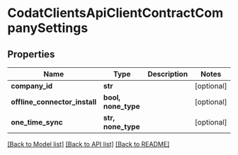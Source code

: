 # CodatClientsApiClientContractCompanySettings


## Properties
Name | Type | Description | Notes
------------ | ------------- | ------------- | -------------
**company_id** | **str** |  | [optional] 
**offline_connector_install** | **bool, none_type** |  | [optional] 
**one_time_sync** | **str, none_type** |  | [optional] 

[[Back to Model list]](../README.md#documentation-for-models) [[Back to API list]](../README.md#documentation-for-api-endpoints) [[Back to README]](../README.md)


